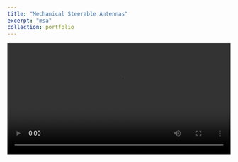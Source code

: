 ```yaml
---
title: "Mechanical Steerable Antennas"
excerpt: "msa"
collection: portfolio
---
```

<video controls style="width:100%; max-width:800px;">
  <source src="https://dako2.github.io/files/msa.mp4" type="video/mp4">
  Your browser does not support the video tag.
</video>
